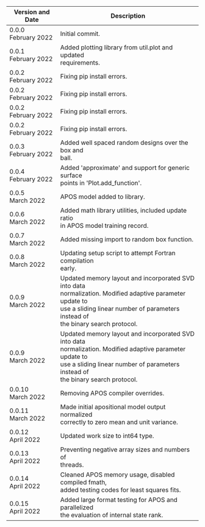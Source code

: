 |Version and Date       | Description           |
|-----------------------|-----------------------|
| 0.0.0<br>February 2022 | Initial commit. |
| 0.0.1<br>February 2022 | Added plotting library from util.plot and updated <br> requirements. |
| 0.0.2<br>February 2022 | Fixing pip install errors. |
| 0.0.2<br>February 2022 | Fixing pip install errors. |
| 0.0.2<br>February 2022 | Fixing pip install errors. |
| 0.0.2<br>February 2022 | Fixing pip install errors. |
| 0.0.3<br>February 2022 | Added well spaced random designs over the box and <br> ball. |
| 0.0.4<br>February 2022 | Added 'approximate' and support for generic surface <br> points in 'Plot.add_function'. |
| 0.0.5<br>March 2022 | APOS model added to library. |
| 0.0.6<br>March 2022 | Added math library utilities, included update ratio <br> in APOS model training record. |
| 0.0.7<br>March 2022 | Added missing import to random box function. |
| 0.0.8<br>March 2022 | Updating setup script to attempt Fortran compilation <br> early. |
| 0.0.9<br>March 2022 | Updated memory layout and incorporated SVD into data <br> normalization. Modified adaptive parameter update to <br> use a sliding linear number of parameters instead of <br> the binary search protocol. |
| 0.0.9<br>March 2022 | Updated memory layout and incorporated SVD into data <br> normalization. Modified adaptive parameter update to <br> use a sliding linear number of parameters instead of <br> the binary search protocol. |
| 0.0.10<br>March 2022 | Removing APOS compiler overrides. |
| 0.0.11<br>March 2022 | Made initial apositional model output normalized <br> correctly to zero mean and unit variance. |
| 0.0.12<br>April 2022 | Updated work size to int64 type. |
| 0.0.13<br>April 2022 | Preventing negative array sizes and numbers of <br> threads. |
| 0.0.14<br>April 2022 | Cleaned APOS memory usage, disabled compiled fmath, <br> added testing codes for least squares fits. |
| 0.0.15<br>April 2022 | Added large format testing for APOS and parallelized <br> the evaluation of internal state rank. |
